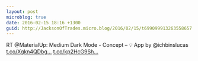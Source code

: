 ```yaml
---
layout: post
microblog: true
date: 2016-02-15 18:16 +1300
guid: http://JacksonOfTrades.micro.blog/2016/02/15/t699099913263558657.html
---
```

RT @MaterialUp: Medium Dark Mode - Concept – 💡 App by @ichbinslucas  [t.co/Xgkn4QDbg...](https://t.co/Xgkn4QDbgi) [t.co/kp2HcG9Sh...](https://t.co/kp2HcG9Shh)
